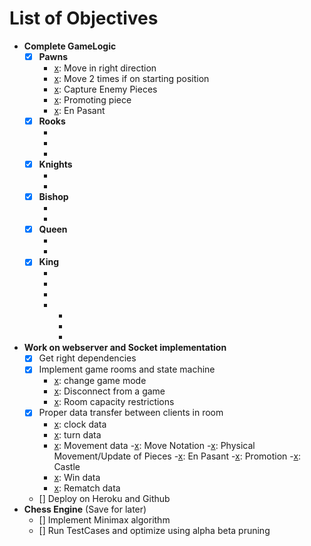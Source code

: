 # List of Objectives

- **Complete GameLogic**
    - [x] **Pawns**
        - [x]: Move in right direction
        - [x]: Move 2 times if on starting position
        - [x]: Capture Enemy Pieces
        - [x]: Promoting piece
        - [x]: En Pasant
    - [x] **Rooks**
        - [x]: Capture  
        - [x]: Movements 
        - [x]: Castling
    - [x] **Knights**
        - [x]: Capture 
        - [x]: Movements
    - [x] **Bishop**
        - [x]: Capture 
        - [x]: Movements
    - [x] **Queen**
        - [x]: Capture 
        - [x]: Movements
    - [x] **King**
        - [x]: Capture 
        - [x]: Movements
        - [x]: Castling
        - [x]: Check/Mate
            - [x]: Blocks
            - [x]: Moving
            - [x]: Pins
- **Work on webserver and Socket implementation**
    - [x] Get right dependencies
    - [x] Implement game rooms and state machine
        - [x]: change game mode
        - [x]: Disconnect from a game
        - [x]: Room capacity restrictions
    - [x] Proper data transfer between clients in room
        - [x]: clock data
        - [x]: turn data
        - [x]: Movement data
            -[x]: Move Notation
            -[x]: Physical Movement/Update of Pieces
            -[x]: En Pasant
            -[x]: Promotion
            -[x]: Castle
        - [x]: Win data
        - [x]: Rematch data
    - [] Deploy on Heroku and Github
- **Chess Engine** (Save for later)
    - [] Implement Minimax algorithm
    - [] Run TestCases and optimize using alpha beta pruning